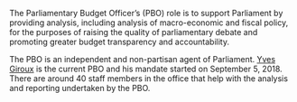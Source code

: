 The Parliamentary Budget Officer’s (PBO) role is to support Parliament by providing analysis, including analysis of macro-economic and fiscal policy, for the purposes of raising the quality of parliamentary debate and promoting greater budget transparency and accountability.

The PBO is an independent and non-partisan agent of Parliament. [Yves Giroux](https://www.pbo-dpb.ca/en/about--a-propos) is the current PBO and his mandate started on September 5, 2018. There are around 40 staff members in the office that help with the analysis and reporting undertaken by the PBO.
